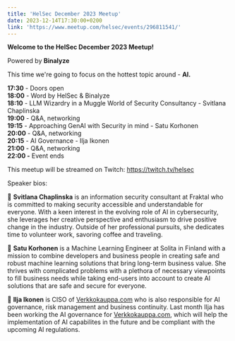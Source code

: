 ```yaml
---
title: 'HelSec December 2023 Meetup'
date: 2023-12-14T17:30:00+0200
link: 'https://www.meetup.com/helsec/events/296811541/'
---
```


**Welcome to the HelSec December 2023 Meetup!**

 Powered by **Binalyze**

 This time we're going to focus on the hottest topic around - **AI.**

 **17:30** \- Doors open  
**18:00** \- Word by HelSec & Binalyze  
**18:10** \- LLM Wizardry in a Muggle World of Security Consultancy \- Svitlana Chaplinska  
**19:00** \- Q&A\, networking  
**19:15** \- Approaching GenAI with Security in mind \- Satu Korhonen  
**20:00** \- Q&A\, networking  
**20:15** \- AI Governance \- Ilja Ikonen  
**21:00** \- Q&A\, networking  
**22:00 -** Event ends

 This meetup will be streamed on Twitch: <https://twitch.tv/helsec>

 Speaker bios:

 🔷 **Svitlana Chaplinska** is an information security consultant at Fraktal who is committed to making security accessible and understandable for everyone. With a keen interest in the evolving role of AI in cybersecurity, she leverages her creative perspective and enthusiasm to drive positive change in the industry. Outside of her professional pursuits, she dedicates time to volunteer work, savoring coffee and traveling.

 🔷 **Satu Korhonen** is a Machine Learning Engineer at Solita in Finland with a mission to combine developers and business people in creating safe and robust machine learning solutions that bring long-term business value. She thrives with complicated problems with a plethora of necessary viewpoints to fill business needs while taking end-users into account to create AI solutions that are safe and secure for everyone.

 🔷 **Ilja Ikonen** is CISO of [Verkkokauppa.com](<https://verkkokauppa.com/>) who is also responsible for AI governance, risk management and business continuity. Last month Ilja has been working the AI governance for [Verkkokauppa.com](<https://verkkokauppa.com/>), which will help the implementation of AI capabilites in the future and be compliant with the upcoming AI regulations.

 
